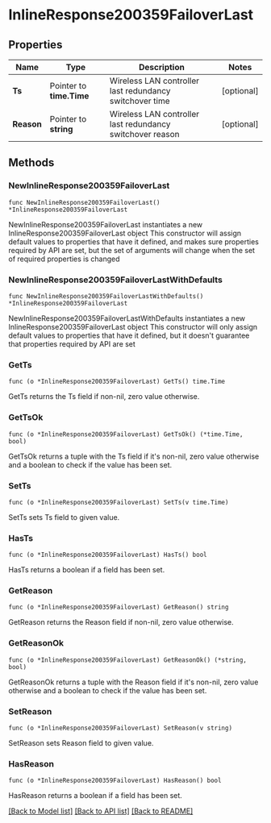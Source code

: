# InlineResponse200359FailoverLast

## Properties

Name | Type | Description | Notes
------------ | ------------- | ------------- | -------------
**Ts** | Pointer to **time.Time** | Wireless LAN controller last redundancy switchover time | [optional] 
**Reason** | Pointer to **string** | Wireless LAN controller last redundancy switchover reason | [optional] 

## Methods

### NewInlineResponse200359FailoverLast

`func NewInlineResponse200359FailoverLast() *InlineResponse200359FailoverLast`

NewInlineResponse200359FailoverLast instantiates a new InlineResponse200359FailoverLast object
This constructor will assign default values to properties that have it defined,
and makes sure properties required by API are set, but the set of arguments
will change when the set of required properties is changed

### NewInlineResponse200359FailoverLastWithDefaults

`func NewInlineResponse200359FailoverLastWithDefaults() *InlineResponse200359FailoverLast`

NewInlineResponse200359FailoverLastWithDefaults instantiates a new InlineResponse200359FailoverLast object
This constructor will only assign default values to properties that have it defined,
but it doesn't guarantee that properties required by API are set

### GetTs

`func (o *InlineResponse200359FailoverLast) GetTs() time.Time`

GetTs returns the Ts field if non-nil, zero value otherwise.

### GetTsOk

`func (o *InlineResponse200359FailoverLast) GetTsOk() (*time.Time, bool)`

GetTsOk returns a tuple with the Ts field if it's non-nil, zero value otherwise
and a boolean to check if the value has been set.

### SetTs

`func (o *InlineResponse200359FailoverLast) SetTs(v time.Time)`

SetTs sets Ts field to given value.

### HasTs

`func (o *InlineResponse200359FailoverLast) HasTs() bool`

HasTs returns a boolean if a field has been set.

### GetReason

`func (o *InlineResponse200359FailoverLast) GetReason() string`

GetReason returns the Reason field if non-nil, zero value otherwise.

### GetReasonOk

`func (o *InlineResponse200359FailoverLast) GetReasonOk() (*string, bool)`

GetReasonOk returns a tuple with the Reason field if it's non-nil, zero value otherwise
and a boolean to check if the value has been set.

### SetReason

`func (o *InlineResponse200359FailoverLast) SetReason(v string)`

SetReason sets Reason field to given value.

### HasReason

`func (o *InlineResponse200359FailoverLast) HasReason() bool`

HasReason returns a boolean if a field has been set.


[[Back to Model list]](../README.md#documentation-for-models) [[Back to API list]](../README.md#documentation-for-api-endpoints) [[Back to README]](../README.md)


